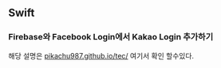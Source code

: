 ## Swift

### Firebase와 Facebook Login에서 Kakao Login 추가하기

해당 설명은 [pikachu987.github.io/tec/](https://pikachu987.github.io/tec/swift/2016/09/11/swiftKakaoLogin/) 여기서 확인 할수있다.